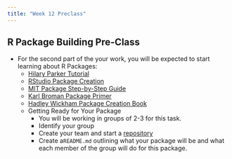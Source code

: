 ```yaml
---
title: "Week 12 Preclass"
---
```





## R Package Building Pre-Class

- For the second part of the your work, you will be expected to start learning about R Packages:
    - [Hilary Parker Tutorial](https://hilaryparker.com/2014/04/29/writing-an-r-package-from-scratch/)
    - [RStudio Package Creation](https://support.rstudio.com/hc/en-us/articles/200486488-Developing-Packages-with-RStudio)
    - [MIT Package Step-by-Step Guide](http://web.mit.edu/insong/www/pdf/rpackage_instructions.pdf)
    - [Karl Broman Package Primer](http://kbroman.org/pkg_primer/)
    - [Hadley Wickham Package Creation Book](http://r-pkgs.had.co.nz/)
  - Getting Ready for Your Package
    -  You will be working in groups of 2-3 for this task. 
    - Identify your group
    - Create your team and start a [repository](https://classroom.github.com/g/zzSwxWNH)
    - Create a`README.md` outlining what your package will be and what each member of the group will do for this package. 